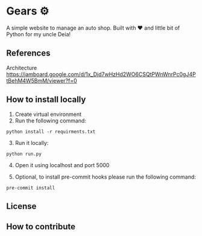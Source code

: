 
# Gears ⚙️
A simple website to manage an auto shop. Built with ❤️ and little bit of Python for my uncle Deia!


## References
Architecture https://jamboard.google.com/d/1x_Djd7wHzHd2WO6CSQtPWnWnrPc0gJ4PtBehM4W5BmM/viewer?f=0

## How to install locally

1. Create virtual environment
2. Run the following command:
```
python install -r requirments.txt
```

3. Run it locally:
```
python run.py
```

4. Open it using localhost and port 5000

5. Optional, to install pre-commit hooks please run the following command:
```
pre-commit install
```

## License

## How to contribute
